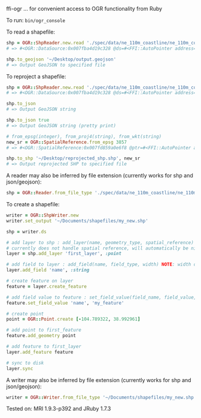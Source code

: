ffi-ogr
... for convenient access to OGR functionality from Ruby

To run: `bin/ogr_console`

To read a shapefile:

```ruby
shp = OGR::ShpReader.new.read './spec/data/ne_110m_coastline/ne_110m_coastline.shp'
# => #<OGR::DataSource:0x007fba4d19c328 @ds=#<FFI::AutoPointer address=0x007fba4c4cdc50>>

shp.to_geojson '~/Desktop/output.geojson'
# => Output GeoJSON to specified file
```

To reproject a shapefile:

```ruby
shp = OGR::ShpReader.new.read './spec/data/ne_110m_coastline/ne_110m_coastline.shp'
# => #<OGR::DataSource:0x007fba4d19c328 @ds=#<FFI::AutoPointer address=0x007fba4c4cdc50>>

shp.to_json
# => Output GeoJSON string

shp.to_json true
# => Output GeoJSON string (pretty print)

# from_epsg(integer), from_proj4(string), from_wkt(string)
new_sr = OGR::SpatialReference.from_epsg 3857
# => #<OGR::SpatialReference:0x007fd859a0e6f8 @ptr=#<FFI::AutoPointer address=0x007fd85a11c100>>

shp.to_shp '~/Desktop/reprojected_shp.shp', new_sr
# => Output reprojected SHP to specified file
```

A reader may also be inferred by file extension (currently works for shp and json/geojson):

```ruby
shp = OGR::Reader.from_file_type './spec/data/ne_110m_coastline/ne_110m_coastline.shp'
```

To create a shapefile:

```ruby
writer = OGR::ShpWriter.new
writer.set_output '~/Documents/shapefiles/my_new.shp'

shp = writer.ds

# add layer to shp : add_layer(name, geometry_type, spatial_reference)
# currently does not handle spatial reference, will automatically be nil
layer = shp.add_layer 'first_layer', :point

# add field to layer : add_field(name, field_type, width) NOTE: width defaults to 32
layer.add_field 'name', :string

# create feature on layer
feature = layer.create_feature

# add field value to feature : set_field_value(field_name, field_value, field_type) NOTE: type can be inferred
feature.set_field_value 'name', 'my_feature'

# create point
point = OGR::Point.create [-104.789322, 38.992961]

# add point to first_feature
feature.add_geometry point

# add feature to first_layer
layer.add_feature feature

# sync to disk
layer.sync
```

A writer may also be inferred by file extension (currently works for shp and json/geojson):

```ruby
writer = OGR::Writer.from_file_type '~/Documents/shapefiles/my_new.shp'
```

Tested on: MRI 1.9.3-p392 and JRuby 1.7.3

